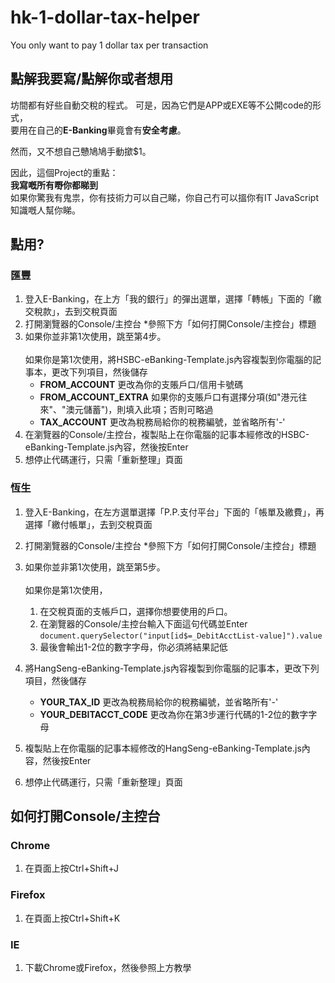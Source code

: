 # hk-1-dollar-tax-helper
You only want to pay 1 dollar tax per transaction

## 點解我要寫/點解你或者想用

坊間都有好些自動交稅的程式。
可是，因為它們是APP或EXE等不公開code的形式，<br>
要用在自己的**E-Banking**畢竟會有**安全考慮**。

然而，又不想自己戇鳩鳩手動撳$1。

因此，這個Project的重點：<br>
**我寫嘅所有嘢你都睇到**<br>
如果你驚我有鬼祟，你有技術力可以自己睇，你自己冇可以搵你有IT JavaScript知識嘅人幫你睇。

## 點用?

### 匯豐
1. 登入E-Banking，在上方「我的銀行」的彈出選單，選擇「轉帳」下面的「繳交稅款」，去到交稅頁面
2. 打開瀏覽器的Console/主控台 *參照下方「如何打開Console/主控台」標題
3. 如果你並非第1次使用，跳至第4步。<br><br>
如果你是第1次使用，將HSBC-eBanking-Template.js內容複製到你電腦的記事本，更改下列項目，然後儲存
    - __FROM_ACCOUNT__ 更改為你的支賬戶口/信用卡號碼
    - __FROM_ACCOUNT_EXTRA__ 如果你的支賬戶口有選擇分項(如"港元往來"、"澳元儲蓄")，則填入此項；否則可略過
    - __TAX_ACCOUNT__ 更改為稅務局給你的稅務編號，並省略所有'-'
4. 在瀏覽器的Console/主控台，複製貼上在你電腦的記事本經修改的HSBC-eBanking-Template.js內容，然後按Enter
5. 想停止代碼運行，只需「重新整理」頁面

### 恆生
1. 登入E-Banking，在左方選單選擇「P.P.支付平台」下面的「帳單及繳費」，再選擇「繳付帳單」，去到交稅頁面
2. 打開瀏覽器的Console/主控台 *參照下方「如何打開Console/主控台」標題
3. 如果你並非第1次使用，跳至第5步。<br><br>
如果你是第1次使用，
    1. 在交稅頁面的支帳戶口，選擇你想要使用的戶口。
    2. 在瀏覽器的Console/主控台輸入下面這句代碼並Enter<br>
```document.querySelector("input[id$=_DebitAcctList-value]").value```<br>
    3. 最後會輸出1-2位的數字字母，你必須將結果記低

4. 將HangSeng-eBanking-Template.js內容複製到你電腦的記事本，更改下列項目，然後儲存
    - __YOUR_TAX_ID__ 更改為稅務局給你的稅務編號，並省略所有'-'
    - __YOUR_DEBITACCT_CODE__ 更改為你在第3步運行代碼的1-2位的數字字母
5. 複製貼上在你電腦的記事本經修改的HangSeng-eBanking-Template.js內容，然後按Enter
6. 想停止代碼運行，只需「重新整理」頁面

## 如何打開Console/主控台
### Chrome
1. 在頁面上按Ctrl+Shift+J

### Firefox
1. 在頁面上按Ctrl+Shift+K

### IE
1. 下載Chrome或Firefox，然後參照上方教學
